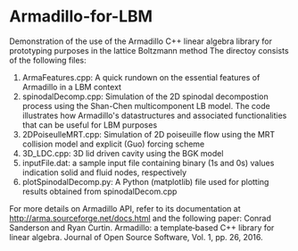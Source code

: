 # Armadillo-for-LBM
Demonstration of the use of the Armadillo C++ linear algebra library for prototyping purposes in the lattice Boltzmann method
The directoy consists of the following files:
1. ArmaFeatures.cpp: A quick rundown on the essential features of Armadillo in a LBM context
2. spinodalDecomp.cpp: Simulation of the 2D spinodal decompostion process using the Shan-Chen multicomponent LB model. The code illustrates how Armadillo's datastructures and associated functionalities that can be useful for LBM purposes
3. 2DPoiseulleMRT.cpp: Simulation of 2D poiseuille flow using the MRT collision model and explicit (Guo) forcing scheme
4. 3D_LDC.cpp: 3D lid driven cavity using the BGK model
5. inputFile.dat: a sample input file containing binary (1s and 0s) values indication solid and fluid nodes, respectively
6. plotSpinodalDecomp.py: A Python (matplotlib) file used for plotting results obtained from spinodalDecom.cpp


For more details on Armadillo API, refer to its documentation at http://arma.sourceforge.net/docs.html and the following paper:
Conrad Sanderson and Ryan Curtin. Armadillo: a template‐based C++ library for linear algebra. Journal of Open Source Software, Vol. 1, pp. 26, 2016.
